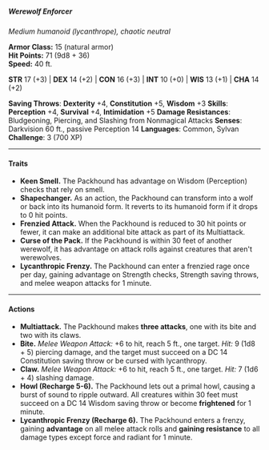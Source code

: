 ##### Werewolf Enforcer

_Medium humanoid (lycanthrope), chaotic neutral_

**Armor Class:** 15 (natural armor)  
**Hit Points:** 71 (9d8 + 36)  
**Speed:** 40 ft.

**STR** 17 (+3) | **DEX** 14 (+2) | **CON** 16 (+3) | **INT** 10 (+0) | **WIS** 13 (+1) | **CHA** 14 (+2)

**Saving Throws**: **Dexterity** +4, **Constitution** +5, **Wisdom** +3
**Skills**: **Perception** +4, **Survival** +4, **Intimidation** +5
**Damage Resistances**: Bludgeoning, Piercing, and Slashing from Nonmagical Attacks
**Senses**: Darkvision 60 ft., passive Perception 14
**Languages**: Common, Sylvan
**Challenge**: 3 (700 XP)

---

#### **Traits**

- **Keen Smell.** The Packhound has advantage on Wisdom (Perception) checks that rely on smell.
- **Shapechanger.** As an action, the Packhound can transform into a wolf or back into its humanoid form. It reverts to its humanoid form if it drops to 0 hit points.
- **Frenzied Attack.** When the Packhound is reduced to 30 hit points or fewer, it can make an additional bite attack as part of its Multiattack.
- **Curse of the Pack.** If the Packhound is within 30 feet of another werewolf, it has advantage on attack rolls against creatures that aren't werewolves.
- **Lycanthropic Frenzy.** The Packhound can enter a frenzied rage once per day, gaining advantage on Strength checks, Strength saving throws, and melee weapon attacks for 1 minute.

---

#### **Actions**

- **Multiattack.** The Packhound makes **three attacks**, one with its bite and two with its claws.
- **Bite.** _Melee Weapon Attack:_ +6 to hit, reach 5 ft., one target. _Hit:_ 9 (1d8 + 5) piercing damage, and the target must succeed on a DC 14 Constitution saving throw or be cursed with lycanthropy.
- **Claw.** _Melee Weapon Attack:_ +6 to hit, reach 5 ft., one target. _Hit:_ 7 (1d6 + 4) slashing damage.
- **Howl (Recharge 5-6).** The Packhound lets out a primal howl, causing a burst of sound to ripple outward. All creatures within 30 feet must succeed on a DC 14 Wisdom saving throw or become **frightened** for 1 minute.
- **Lycanthropic Frenzy (Recharge 6).** The Packhound enters a frenzy, gaining **advantage** on all melee attack rolls and **gaining resistance** to all damage types except force and radiant for 1 minute.
